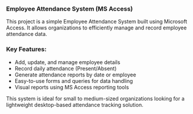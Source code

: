 ### Employee Attendance System (MS Access)
This project is a simple Employee Attendance System built using Microsoft Access. It allows organizations to efficiently manage and record employee attendance data.

### Key Features:
- Add, update, and manage employee details
- Record daily attendance (Present/Absent)
- Generate attendance reports by date or employee
- Easy-to-use forms and queries for data handling
- Visual reports using MS Access reporting tools

This system is ideal for small to medium-sized organizations looking for a lightweight desktop-based attendance tracking solution.
